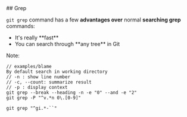 <div class="title-icon" style="background-image: url(/course/assets/icons/search-text.svg)"></div>
## Grep

``git grep``<!-- .element: class="code-highlight"-->  command has a few **advantages over** normal **searching grep** commands:

* <div>It's really **fast**</div> <!-- .element: class="fragment fade-up" -->
* <div>You can search through **any tree** in Git</div> <!-- .element: class="fragment fade-up" -->

Note:
```
// examples/blame
By default search in working directory
// -n : show line number
// -c, --count: summarize result
// -p : display context
git grep --break --heading -n -e "0" --and -e "2"
git grep -P "^v.*n 0\.[0-9]"
```
```
git grep "^gi.*-``"
```
